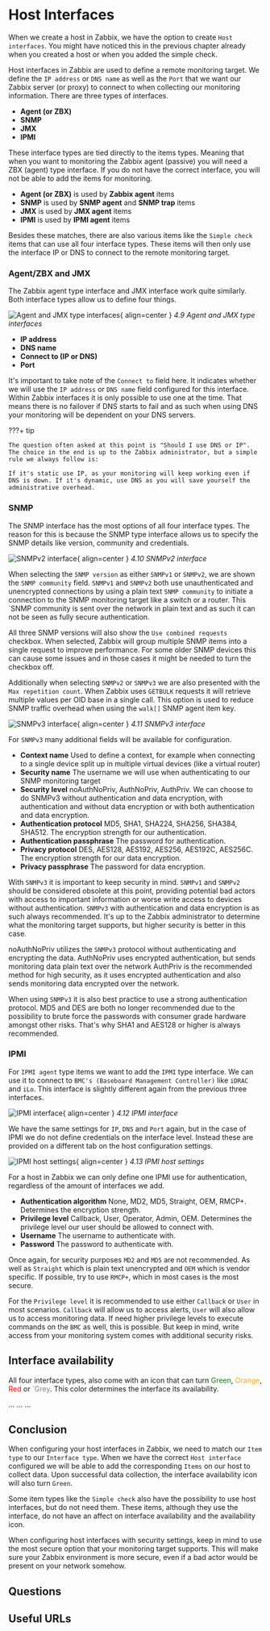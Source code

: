 # Host Interfaces
When we create a host in Zabbix, we have the option to create `Host interfaces`. You might have noticed this in the previous chapter already when you created a host or when you added the simple check.

Host interfaces in Zabbix are used to define a remote monitoring target. We define the `IP address` or `DNS name` as well as the `Port` that we want our Zabbix server (or proxy) to connect to when collecting our monitoring information. There are three types of interfaces.

- **Agent (or ZBX)** 
- **SNMP**
- **JMX**
- **IPMI**

These interface types are tied directly to the items types. Meaning that when you want to monitoring the Zabbix agent (passive) you will need a ZBX (agent) type interface. If you do not have the correct interface, you will not be able to add the items for monitoring. 

- **Agent (or ZBX)** is used by **Zabbix agent** items
- **SNMP** is used by **SNMP agent** and **SNMP trap** items
- **JMX** is used by **JMX agent** items
- **IPMI** is used by **IPMI agent** items

Besides these matches, there are also various items like the `Simple check` items that can use all four interface types. These items will then only use the interface IP or DNS to connect to the remote monitoring target.

### Agent/ZBX and JMX
The Zabbix agent type interface and JMX interface work quite similarly. Both interface types allow us to define four things. 

![Agent and JMX type interfaces](ch04.9-agent-jmx-interfaces.png){ align=center }
*4.9 Agent and JMX type interfaces*

- **IP address** 
- **DNS name**
- **Connect to (IP or DNS)**
- **Port**

It's important to take note of the `Connect to` field here. It indicates whether we will use the `IP address` or `DNS name` field configured for this interface. Within Zabbix interfaces it is only possible to use one at the time. That means there is no failover if DNS starts to fail and as such when using DNS your monitoring will be dependent on your DNS servers.

???+ tip

    The question often asked at this point is "Should I use DNS or IP". The choice in the end is up to the Zabbix administrator, but a simple rule we always follow is:
    
    If it's static use IP, as your monitoring will keep working even if DNS is down. If it's dynamic, use DNS as you will save yourself the administrative overhead.

### SNMP
The SNMP interface has the most options of all four interface types. The reason for this is because the SNMP type interface allows us to specify the SNMP details like version, community and credentials.

![SNMPv2 interface](ch04.10-snmpv2-interface.png){ align=center }
*4.10 SNMPv2 interface*

When selecting the `SNMP version` as either `SNMPv1` or `SNMPv2`, we are shown the `SNMP community` field. `SNMPv1` and `SNMPv2` both use unauthenticated and unencrypted connections by using a plain text `SNMP community` to initiate a connection to the SNMP monitoring target like a switch or a router. This `SNMP community is sent over the network in plain text and as such it can not be seen as fully secure authentication.

All three SNMP versions will also show the `Use combined requests` checkbox. When selected, Zabbix will group multiple SNMP items into a single request to improve performance. For some older SNMP devices this can cause some issues and in those cases it might be needed to turn the checkbox off.

Additionally when selecting `SNMPv2` or `SNMPv3` we are also presented with the `Max repetition count`. When Zabbix uses `GETBULK` requests it will retrieve multiple values per OID base in a single call. This option is used to reduce SNMP traffic overhead when using the `walk[]` SNMP agent item key. 

![SNMPv3 interface](ch04.11-snmpv3-interface.png){ align=center }
*4.11 SNMPv3 interface*

For `SNMPv3` many additional fields will be available for configuration. 

- **Context name** Used to define a context, for example when connecting to a single device split up in multiple virtual devices (like a virtual router)
- **Security name** The username we will use when authenticating to our SNMP monitoring target
- **Security level** noAuthNoPriv, AuthNoPriv, AuthPriv. We can choose to do SNMPv3 without authentication and data encryption, with authentication and without data encryption or with both authentication and data encryption.
- **Authentication protocol** MD5, SHA1, SHA224, SHA256, SHA384, SHA512. The encryption strength for our authentication.
- **Authentication passphrase** The password for authentication.
- **Privacy protocol** DES, AES128, AES192, AES256, AES192C, AES256C. The encryption strength for our data encryption.
- **Privacy passphrase** The password for data encryption.

With `SNMPv3` it is important to keep security in mind. `SNMPv1` and `SNMPv2` should be considered obsolete at this point, providing potential bad actors with access to important information or worse write access to devices without authentication. `SNMPv3` with authentication and data encryption is as such always recommended. It's up to the Zabbix administrator to determine what the monitoring target supports, but higher security is better in this case. 

noAuthNoPriv utilizes the `SNMPv3` protocol without authenticating and encrypting the data. 
AuthNoPriv uses encrypted authentication, but sends monitoring data plain text over the network
AuthPriv is the recommended method for high security, as it uses encrypted authentication and also sends monitoring data encrypted over the network. 

When using `SNMPv3` it is also best practice to use a strong authentication protocol. MD5 and DES are both no longer recommended due to the possibility to brute force the passwords with consumer grade hardware amongst other risks. That's why SHA1 and AES128 or higher is always recommended. 

### IPMI
For `IPMI agent` type items we want to add the `IPMI` type interface. We can use it to connect to `BMC's (Baseboard Management Controller)` like `iDRAC` and `iLo`. This interface is slightly different again from the previous three interfaces.

![IPMI interface](ch04.12-ipmi-interface.png){ align=center }
*4.12 IPMI interface*

We have the same settings for `IP`, `DNS` and `Port` again, but in the case of IPMI we do not define credentials on the interface level. Instead these are provided on a different tab on the host configuration settings.

![IPMI host settings](ch04.13-ipmi-setting.png){ align=center }
*4.13 IPMI host settings*

For a host in Zabbix we can only define one IPMI use for authentication, regardless of the amount of interfaces we add. 

- **Authentication algorithm** None, MD2, MD5, Straight, OEM, RMCP+. Determines the encryption strength.
- **Privilege level** Callback, User, Operator, Admin, OEM. Determines the privilege level our user should be allowed to connect with.
- **Username** The username to authenticate with.
- **Password** The password to authenticate with.

Once again, for security purposes `MD2` and `MD5` are not recommended. As well as `Straight` which is plain text unencrypted and `OEM` which is vendor specific. If possible, try to use `RMCP+`, which in most cases is the most secure.

For the `Privilege level` it is recommended to use either `Callback` or `User` in most scenarios. `Callback` will allow us to access alerts, `User` will also allow us to access monitoring data. If need higher privilege levels to execute commands on the `BMC` as well, this is possible. But keep in mind, write access from your monitoring system comes with additional security risks.

## Interface availability
All four interface types, also come with an icon that can turn <span style="color: green;">Green</span>, <span style="color: orange;">Orange</span>, <span style="color: red;">Red</span> or <span style="color: grey;">`Grey</span>. This color determines the interface its availability.

...
...
...

## Conclusion
When configuring your host interfaces in Zabbix, we need to match our `Item type` to our `Interface type`. When we have the correct `Host interface` configured we will be able to add the corresponding `Items` on our  host to collect data. Upon successful data collection, the interface availability icon will also turn `Green`.

Some item types like the `Simple check` also have the possibility to use host interfaces, but do not need them. These items, although they use the interface, do not have an affect on interface availability and the availability icon.

When configuring host interfaces with security settings, keep in mind to use the most secure option that your monitoring target supports. This will make sure your Zabbix environment is more secure, even if a bad actor would be present on your network somehow.

## Questions

## Useful URLs
